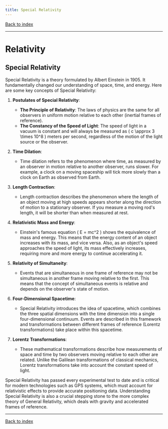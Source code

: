 ```yaml
---
title: Special Relativity
---
```


[Back to index](index.html)

---
# Relativity
## Special Relativity

Special Relativity is a theory formulated by Albert Einstein in 1905. It fundamentally changed our understanding of space, time, and energy. Here are some key concepts of Special Relativity:

1. **Postulates of Special Relativity**:
    - **The Principle of Relativity**: The laws of physics are the same for all observers in uniform motion relative to each other (inertial frames of reference).
    - **The Constancy of the Speed of Light**: The speed of light in a vacuum is constant and will always be measured as \( c \approx 3 \times 10^8 \) meters per second, regardless of the motion of the light source or the observer.

2. **Time Dilation**:
    - Time dilation refers to the phenomenon where time, as measured by an observer in motion relative to another observer, runs slower. For example, a clock on a moving spaceship will tick more slowly than a clock on Earth as observed from Earth.

3. **Length Contraction**:
    - Length contraction describes the phenomenon where the length of an object moving at high speeds appears shorter along the direction of motion to a stationary observer. If you measure a moving rod's length, it will be shorter than when measured at rest.

4. **Relativistic Mass and Energy**:
    - Einstein's famous equation \( E = mc^2 \) shows the equivalence of mass and energy. This means that the energy content of an object increases with its mass, and vice versa. Also, as an object's speed approaches the speed of light, its mass effectively increases, requiring more and more energy to continue accelerating it.

5. **Relativity of Simultaneity**:
    - Events that are simultaneous in one frame of reference may not be simultaneous in another frame moving relative to the first. This means that the concept of simultaneous events is relative and depends on the observer's state of motion.

6. **Four-Dimensional Spacetime**:
    - Special Relativity introduces the idea of spacetime, which combines the three spatial dimensions with the time dimension into a single four-dimensional continuum. Events are described in this framework and transformations between different frames of reference (Lorentz transformations) take place within this spacetime.

7. **Lorentz Transformations**:
    - These mathematical transformations describe how measurements of space and time by two observers moving relative to each other are related. Unlike the Galilean transformations of classical mechanics, Lorentz transformations take into account the constant speed of light.

Special Relativity has passed every experimental test to date and is critical for modern technologies such as GPS systems, which must account for relativistic effects to provide accurate positioning data. Understanding Special Relativity is also a crucial stepping stone to the more complex theory of General Relativity, which deals with gravity and accelerated frames of reference.

---
[Back to index](index.html)
